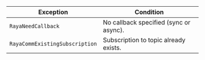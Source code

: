 | Exception |  Condition |
| --- | --- |
| `RayaNeedCallback` | No callback specified (sync or async). |
| `RayaCommExistingSubscription` | Subscription to topic already exists. |
